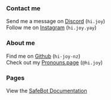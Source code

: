 <link href="/SafeBot/style.css" rel="stylesheet">
<link rel="shortcut icon" type="image/x-icon" href="SafeBot/icon.ico">

### **Contact me**
Send me a message on [Discord](https://discord.com/users/524064761525305344) (`hi.joy`) <br>
Follow me on [Instagram](https://www.instagram.com/hi.joy.yay/) (`hi.joy.yay`)

### **About me**
Find me on [Github](https://github.com/hi-joy-nz) (`hi-joy-nz`) <br>
Check out my [Pronouns.page](https://en.pronouns.page/@hi.joy) (`@hi.joy`)


### **Pages**
View the [SafeBot Documentation](https://hi-joy-nz.github.io/SafeBot/Docs)